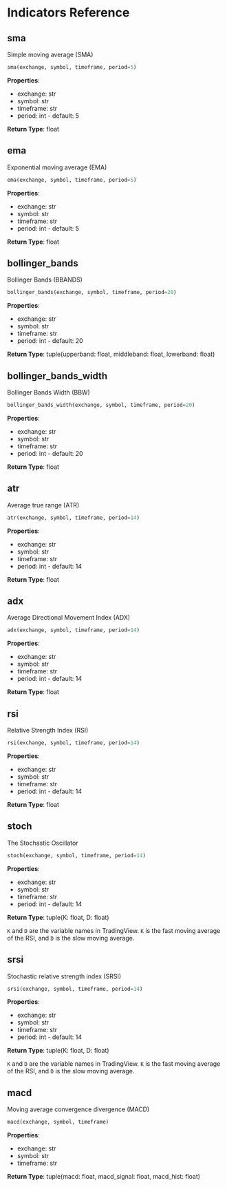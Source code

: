 # Indicators Reference

## sma

Simple moving average (SMA)

```py
sma(exchange, symbol, timeframe, period=5)
```

**Properties**:

-   exchange: str
-   symbol: str
-   timeframe: str
-   period: int - default: 5

**Return Type**: float

## ema

Exponential moving average (EMA)

```py
ema(exchange, symbol, timeframe, period=5)
```

**Properties**:

-   exchange: str
-   symbol: str
-   timeframe: str
-   period: int - default: 5

**Return Type**: float

## bollinger_bands

Bollinger Bands (BBANDS)

```py
bollinger_bands(exchange, symbol, timeframe, period=20)
```

**Properties**:

-   exchange: str
-   symbol: str
-   timeframe: str
-   period: int - default: 20

**Return Type**: tuple(upperband: float, middleband: float, lowerband: float)

## bollinger_bands_width

Bollinger Bands Width (BBW)

```py
bollinger_bands_width(exchange, symbol, timeframe, period=20)
```

**Properties**:

-   exchange: str
-   symbol: str
-   timeframe: str
-   period: int - default: 20

**Return Type**: float

## atr

Average true range (ATR)

```py
atr(exchange, symbol, timeframe, period=14)
```

**Properties**:

-   exchange: str
-   symbol: str
-   timeframe: str
-   period: int - default: 14

**Return Type**: float

## adx

Average Directional Movement Index (ADX)

```py
adx(exchange, symbol, timeframe, period=14)
```

**Properties**:

-   exchange: str
-   symbol: str
-   timeframe: str
-   period: int - default: 14

**Return Type**: float

## rsi

Relative Strength Index (RSI)

```py
rsi(exchange, symbol, timeframe, period=14)
```

**Properties**:

-   exchange: str
-   symbol: str
-   timeframe: str
-   period: int - default: 14

**Return Type**: float

## stoch

The Stochastic Oscillator

```py
stoch(exchange, symbol, timeframe, period=14)
```

**Properties**:

-   exchange: str
-   symbol: str
-   timeframe: str
-   period: int - default: 14

**Return Type**: tuple(K: float, D: float)

`K` and `D` are the variable names in TradingView. `K` is the fast moving average of the RSI, and `D` is the slow moving average.

## srsi

Stochastic relative strength index (SRSI)

```py
srsi(exchange, symbol, timeframe, period=14)
```

**Properties**:

-   exchange: str
-   symbol: str
-   timeframe: str
-   period: int - default: 14

**Return Type**: tuple(K: float, D: float)

`K` and `D` are the variable names in TradingView. `K` is the fast moving average of the RSI, and `D` is the slow moving average.

## macd

Moving average convergence divergence (MACD)

```py
macd(exchange, symbol, timeframe)
```

**Properties**:

-   exchange: str
-   symbol: str
-   timeframe: str

**Return Type**: tuple(macd: float, macd_signal: float, macd_hist: float)
